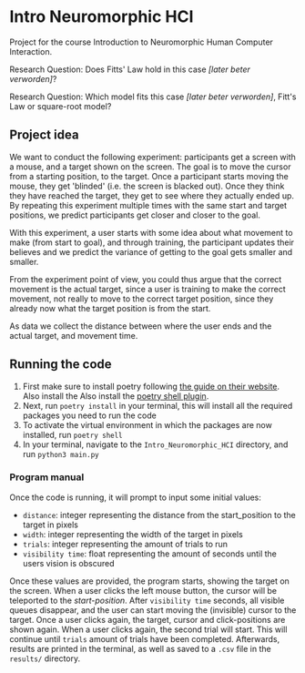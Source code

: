 # Intro Neuromorphic HCI
Project for the course Introduction to Neuromorphic Human Computer Interaction.

Research Question: Does Fitts' Law hold in this case _[later beter verworden]_?

Research Question: Which model fits this case _[later beter verworden]_, Fitt's Law or square-root model?

## Project idea

We want to conduct the following experiment: participants get a screen with a mouse, and a target shown on the screen. The goal is to move the cursor from a starting position, to the target. Once a participant starts moving the mouse, they get 'blinded' (i.e. the screen is blacked out). Once they think they have reached the target, they get to see where they actually ended up. By repeating this experiment multiple times with the same start and target positions, we predict participants get closer and closer to the goal.

With this experiment, a user starts with some idea about what movement to make (from start to goal), and through training, the participant updates their believes and we predict the variance of getting to the goal gets smaller and smaller.

From the experiment point of view, you could thus argue that the correct movement is the actual target, since a user is training to make the correct movement, not really to move to the correct target position, since they already now what the target position is from the start.

As data we collect the distance between where the user ends and the actual target, and movement time. 


## Running the code
1. First make sure to install poetry following [the guide on their website](https://python-poetry.org/docs/). Also install the Also install the [poetry shell plugin](https://github.com/python-poetry/poetry-plugin-shell).
2. Next, run `poetry install` in your terminal, this will install all the required packages you need to run the code
3. To activate the virtual environment in which the packages are now installed, run `poetry shell`
4. In your terminal, navigate to the `Intro_Neuromorphic_HCI` directory, and run `python3 main.py`

### Program manual
Once the code is running, it will prompt to input some initial values:

- `distance`: integer representing the distance from the start_position to the target in pixels
- `width`: integer representing the width of the target in pixels
- `trials`: integer representing the amount of trials to run
- `visibility time`: float representing the amount of seconds until the users vision is obscured

Once these values are provided, the program starts, showing the target on the screen. 
When a user clicks the left mouse button, the cursor will be teleported to the _start-position_. After `visibility time` seconds, all visible queues disappear, and the user can start moving the (invisible) cursor to the target. Once a user clicks again, the target, cursor and click-positions are shown again. When a user clicks again, the second trial will start.
This will continue until `trials` amount of trials have been completed. Afterwards, results are printed in the terminal, as well as saved to a `.csv` file in the `results/` directory.